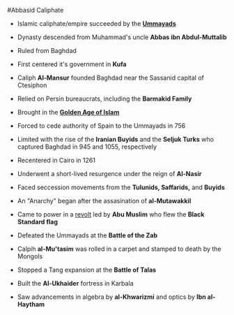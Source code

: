 #Abbasid Caliphate







- Islamic caliphate/empire succeeded by the **[Ummayads](http://127.0.0.1:8000/wiki/Ummayad%20Caliphate)**







- Dynasty descended from Muhammad's uncle **Abbas ibn Abdul-Muttalib**







- Ruled from Baghdad







- First centered it's government in **Kufa** 







- Caliph **Al-Mansur** founded Baghdad near the Sassanid capital of Ctesiphon







- Relied on Persin bureaucrats, including the  **Barmakid Family**







- Brought in the **[Golden Age of Islam](https://en.wikipedia.org/wiki/Islamic_Golden_Age)**







- Forced to cede authority of Spain to the Ummayads in 756







- Limited with the rise of the  **Iranian Buyids** and the **Seljuk Turks** who captured Baghdad in 945 and 1055, respectively







- Recentered in Cairo in 1261



- Underwent a short-lived resurgence under the reign of **Al-Nasir**



- Faced seccession movements from the **Tulunids, Saffarids,** and **Buyids**



- An "Anarchy" began after the assasination of **al-Mutawakkil**



- Came to power in a [revolt](https://en.wikipedia.org/wiki/Abbasid_Revolution) led by **Abu Muslim** who flew the **Black Standard flag**



- Defeated the Ummayads at the **Battle of the Zab**



- Calpih **al-Mu'tasim** was rolled in a carpet and stamped to death by the Mongols

- Stopped a Tang expansion at the **Battle of Talas**

- Built the **Al-Ukhaider** fortress in Karbala

- Saw advancements in algebra by **al-Khwarizmi** and optics by **Ibn al-Haytham**